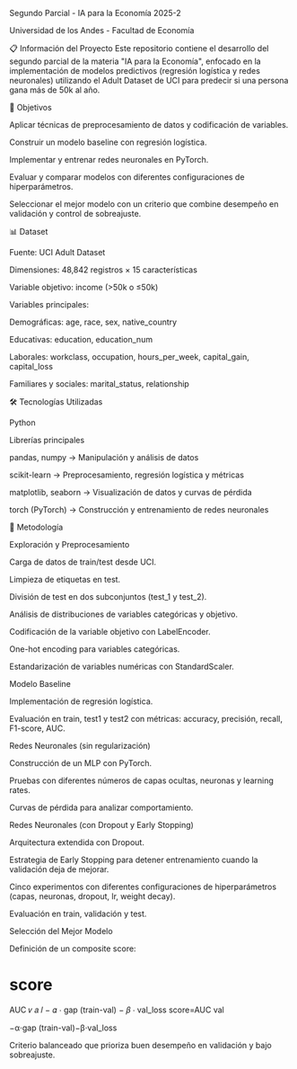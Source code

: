 Segundo Parcial - IA para la Economía 2025-2

Universidad de los Andes - Facultad de Economía

📋 Información del Proyecto
Este repositorio contiene el desarrollo del segundo parcial de la materia "IA para la Economía", enfocado en la implementación de modelos predictivos (regresión logística y redes neuronales) utilizando el Adult Dataset de UCI para predecir si una persona gana más de 50k al año.

🎯 Objetivos

Aplicar técnicas de preprocesamiento de datos y codificación de variables.

Construir un modelo baseline con regresión logística.

Implementar y entrenar redes neuronales en PyTorch.

Evaluar y comparar modelos con diferentes configuraciones de hiperparámetros.

Seleccionar el mejor modelo con un criterio que combine desempeño en validación y control de sobreajuste.

📊 Dataset

Fuente: UCI Adult Dataset

Dimensiones: 48,842 registros × 15 características

Variable objetivo: income (>50k o ≤50k)

Variables principales:

Demográficas: age, race, sex, native_country

Educativas: education, education_num

Laborales: workclass, occupation, hours_per_week, capital_gain, capital_loss

Familiares y sociales: marital_status, relationship

🛠 Tecnologías Utilizadas

Python

Librerías principales

pandas, numpy → Manipulación y análisis de datos

scikit-learn → Preprocesamiento, regresión logística y métricas

matplotlib, seaborn → Visualización de datos y curvas de pérdida

torch (PyTorch) → Construcción y entrenamiento de redes neuronales

🔬 Metodología

Exploración y Preprocesamiento

Carga de datos de train/test desde UCI.

Limpieza de etiquetas en test.

División de test en dos subconjuntos (test_1 y test_2).

Análisis de distribuciones de variables categóricas y objetivo.

Codificación de la variable objetivo con LabelEncoder.

One-hot encoding para variables categóricas.

Estandarización de variables numéricas con StandardScaler.

Modelo Baseline

Implementación de regresión logística.

Evaluación en train, test1 y test2 con métricas: accuracy, precisión, recall, F1-score, AUC.

Redes Neuronales (sin regularización)

Construcción de un MLP con PyTorch.

Pruebas con diferentes números de capas ocultas, neuronas y learning rates.

Curvas de pérdida para analizar comportamiento.

Redes Neuronales (con Dropout y Early Stopping)

Arquitectura extendida con Dropout.

Estrategia de Early Stopping para detener entrenamiento cuando la validación deja de mejorar.

Cinco experimentos con diferentes configuraciones de hiperparámetros (capas, neuronas, dropout, lr, weight decay).

Evaluación en train, validación y test.

Selección del Mejor Modelo

Definición de un composite score:

score
=
AUC
𝑣
𝑎
𝑙
−
𝛼
⋅
gap (train-val)
−
𝛽
⋅
val_loss
score=AUC
val
	​

−α⋅gap (train-val)−β⋅val_loss

Criterio balanceado que prioriza buen desempeño en validación y bajo sobreajuste.
